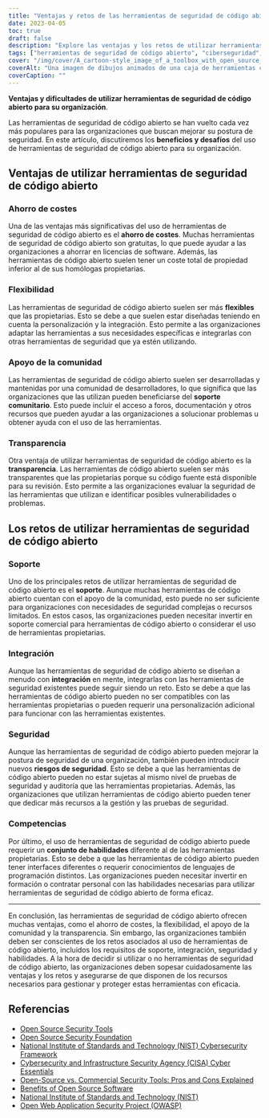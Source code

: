 ```yaml
---
title: "Ventajas y retos de las herramientas de seguridad de código abierto para las organizaciones"
date: 2023-04-05
toc: true
draft: false
description: "Explore las ventajas y los retos de utilizar herramientas de seguridad de código abierto para mejorar la seguridad de su organización."
tags: ["herramientas de seguridad de código abierto", "ciberseguridad", "apoyo comunitario", "transparencia", "ahorro de costes", "flexibilidad", "herramientas patentadas", "riesgos de seguridad", "competencias", "tasas de licencias de software", "coste total de propiedad", "apoyo comercial", "lenguajes de programación", "integración", "pruebas de seguridad", "auditoría", "NIST", "CISA", "OWASP", "Instituto Nacional de Normas y Tecnología"]
cover: "/img/cover/A_cartoon-style_image_of_a_toolbox_with_open_source_logos.png"
coverAlt: "Una imagen de dibujos animados de una caja de herramientas con logotipos de código abierto en cada una de ellas, junto con un escudo con un candado en el centro para representar la ciberseguridad, todo ello sobre un fondo con código binario."
coverCaption: ""
---
```


**Ventajas y dificultades de utilizar herramientas de seguridad de código abierto para su organización**.

Las herramientas de seguridad de código abierto se han vuelto cada vez más populares para las organizaciones que buscan mejorar su postura de seguridad. En este artículo, discutiremos los **beneficios y desafíos** del uso de herramientas de seguridad de código abierto para su organización.

## Ventajas de utilizar herramientas de seguridad de código abierto

### Ahorro de costes

Una de las ventajas más significativas del uso de herramientas de seguridad de código abierto es el **ahorro de costes**. Muchas herramientas de seguridad de código abierto son gratuitas, lo que puede ayudar a las organizaciones a ahorrar en licencias de software. Además, las herramientas de código abierto suelen tener un coste total de propiedad inferior al de sus homólogas propietarias.

### Flexibilidad

Las herramientas de seguridad de código abierto suelen ser más **flexibles** que las propietarias. Esto se debe a que suelen estar diseñadas teniendo en cuenta la personalización y la integración. Esto permite a las organizaciones adaptar las herramientas a sus necesidades específicas e integrarlas con otras herramientas de seguridad que ya estén utilizando.

### Apoyo de la comunidad

Las herramientas de seguridad de código abierto suelen ser desarrolladas y mantenidas por una comunidad de desarrolladores, lo que significa que las organizaciones que las utilizan pueden beneficiarse del **soporte comunitario**. Esto puede incluir el acceso a foros, documentación y otros recursos que pueden ayudar a las organizaciones a solucionar problemas u obtener ayuda con el uso de las herramientas.

### Transparencia

Otra ventaja de utilizar herramientas de seguridad de código abierto es la **transparencia**. Las herramientas de código abierto suelen ser más transparentes que las propietarias porque su código fuente está disponible para su revisión. Esto permite a las organizaciones evaluar la seguridad de las herramientas que utilizan e identificar posibles vulnerabilidades o problemas.

## Los retos de utilizar herramientas de seguridad de código abierto

### Soporte

Uno de los principales retos de utilizar herramientas de seguridad de código abierto es el **soporte**. Aunque muchas herramientas de código abierto cuentan con el apoyo de la comunidad, esto puede no ser suficiente para organizaciones con necesidades de seguridad complejas o recursos limitados. En estos casos, las organizaciones pueden necesitar invertir en soporte comercial para herramientas de código abierto o considerar el uso de herramientas propietarias.

### Integración

Aunque las herramientas de seguridad de código abierto se diseñan a menudo con **integración** en mente, integrarlas con las herramientas de seguridad existentes puede seguir siendo un reto. Esto se debe a que las herramientas de código abierto pueden no ser compatibles con las herramientas propietarias o pueden requerir una personalización adicional para funcionar con las herramientas existentes.

### Seguridad

Aunque las herramientas de seguridad de código abierto pueden mejorar la postura de seguridad de una organización, también pueden introducir nuevos **riesgos de seguridad**. Esto se debe a que las herramientas de código abierto pueden no estar sujetas al mismo nivel de pruebas de seguridad y auditoría que las herramientas propietarias. Además, las organizaciones que utilizan herramientas de código abierto pueden tener que dedicar más recursos a la gestión y las pruebas de seguridad.

### Competencias

Por último, el uso de herramientas de seguridad de código abierto puede requerir un **conjunto de habilidades** diferente al de las herramientas propietarias. Esto se debe a que las herramientas de código abierto pueden tener interfaces diferentes o requerir conocimientos de lenguajes de programación distintos. Las organizaciones pueden necesitar invertir en formación o contratar personal con las habilidades necesarias para utilizar herramientas de seguridad de código abierto de forma eficaz.

______

En conclusión, las herramientas de seguridad de código abierto ofrecen muchas ventajas, como el ahorro de costes, la flexibilidad, el apoyo de la comunidad y la transparencia. Sin embargo, las organizaciones también deben ser conscientes de los retos asociados al uso de herramientas de código abierto, incluidos los requisitos de soporte, integración, seguridad y habilidades. A la hora de decidir si utilizar o no herramientas de seguridad de código abierto, las organizaciones deben sopesar cuidadosamente las ventajas y los retos y asegurarse de que disponen de los recursos necesarios para gestionar y proteger estas herramientas con eficacia.

## Referencias

- [Open Source Security Tools](https://opensource.com/tags/security)
- [Open Source Security Foundation](https://openSSF.org/)
- [National Institute of Standards and Technology (NIST) Cybersecurity Framework](https://www.nist.gov/cyberframework)
- [Cybersecurity and Infrastructure Security Agency (CISA) Cyber Essentials](https://www.cisa.gov/cyber-essentials)
- [Open-Source vs. Commercial Security Tools: Pros and Cons Explained](https://simeononsecurity.ch/articles/the-advantages-and-disadvantages-of-using-open-source-software-vs.-commercial-security-tools/)
- [Benefits of Open Source Software](https://opensource.com/resources/what-open-source)
- [National Institute of Standards and Technology (NIST)](https://www.nist.gov/)
- [Open Web Application Security Project (OWASP)](https://owasp.org/)



